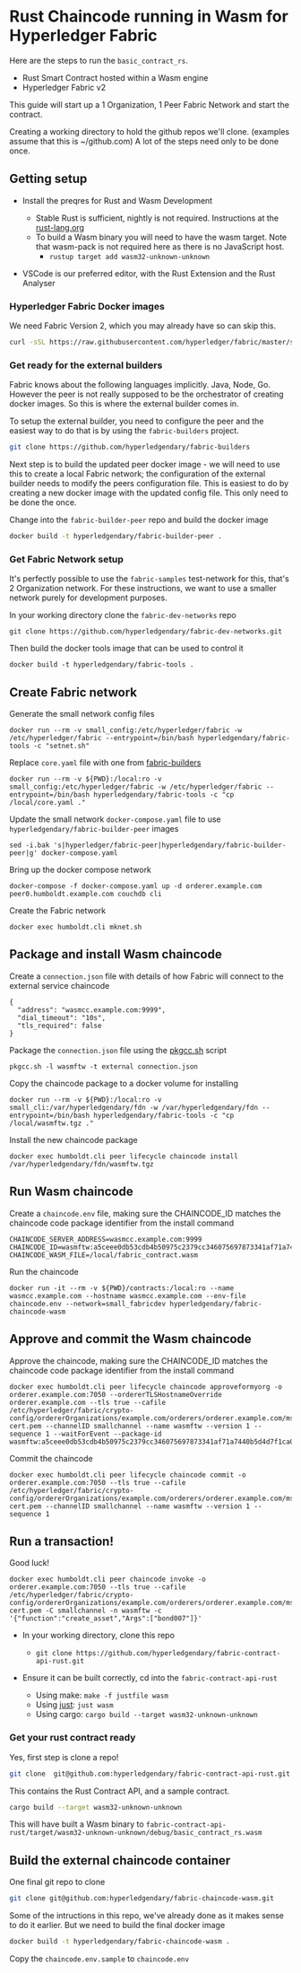 # Rust Chaincode running in Wasm for Hyperledger Fabric

Here are the steps to run the `basic_contract_rs`. 
- Rust Smart Contract hosted within a Wasm engine
- Hyperledger Fabric v2

This guide will start up a 1 Organization, 1 Peer Fabric Network and start the contract.

Creating a working directory to hold the github repos we'll clone. (examples assume that this is ~/github.com)
A lot of the steps need only to be done once.

## Getting setup

- Install the preqres for Rust and Wasm Development
  - Stable Rust is sufficient, nightly is not required. Instructions at the [rust-lang.org](https://www.rust-lang.org/tools/install)
  - To build a Wasm binary you will need to have the wasm target. Note that wasm-pack is not required here as there is no JavaScript host.
    - `rustup target add wasm32-unknown-unknown` 

- VSCode is our preferred editor, with the Rust Extension and the Rust Analyser

### Hyperledger Fabric Docker images

We need Fabric Version 2, which you may already have so can skip this.  

```bash
curl -sSL https://raw.githubusercontent.com/hyperledger/fabric/master/scripts/bootstrap.sh | bash -s -- 2.0.0-beta 1.4.4 0.4.18 -s -b
```

### Get ready for the external builders

Fabric knows about the following languages implicitly. Java, Node, Go. However the peer is not really supposed to be the orchestrator of creating docker images. So this is where the external builder comes in. 

To setup the external builder, you need to configure the peer and the easiest way to do that is by using the `fabric-builders` project.

```bash
git clone https://github.com/hyperledgendary/fabric-builders
```

Next step is to build the updated peer docker image - we will need to use this to create a local Fabric network; the configuration of the external builder needs to modify the peers configuration file. This is easiest to do by creating a new docker image with the updated config file. 
This only need to be done the once. 

Change into the `fabric-builder-peer` repo and build the docker image

```bash
docker build -t hyperledgendary/fabric-builder-peer .
```

### Get Fabric Network setup

It's perfectly possible to use the `fabric-samples` test-network for this, that's 2 Organization network. For these instructions, we want to use a smaller network purely for development purposes.

In your working directory clone the `fabric-dev-networks` repo

```
git clone https://github.com/hyperledgendary/fabric-dev-networks.git
```

Then build the docker tools image that can be used to control it

```
docker build -t hyperledgendary/fabric-tools .
```

## Create Fabric network

Generate the small network config files

```
docker run --rm -v small_config:/etc/hyperledger/fabric -w /etc/hyperledger/fabric --entrypoint=/bin/bash hyperledgendary/fabric-tools -c "setnet.sh"
```

Replace `core.yaml` file with one from [fabric-builders](https://github.com/hyperledgendary/fabric-builders)

```
docker run --rm -v ${PWD}:/local:ro -v small_config:/etc/hyperledger/fabric -w /etc/hyperledger/fabric --entrypoint=/bin/bash hyperledgendary/fabric-tools -c "cp /local/core.yaml ."
```

Update the small network `docker-compose.yaml` file to use `hyperledgendary/fabric-builder-peer` images

```
sed -i.bak 's|hyperledger/fabric-peer|hyperledgendary/fabric-builder-peer|g' docker-compose.yaml
```

Bring up the docker compose network

```
docker-compose -f docker-compose.yaml up -d orderer.example.com peer0.humboldt.example.com couchdb cli
```

Create the Fabric network

```
docker exec humboldt.cli mknet.sh
```


## Package and install Wasm chaincode

Create a `connection.json` file with details of how Fabric will connect to the external service chaincode

```
{
  "address": "wasmcc.example.com:9999",
  "dial_timeout": "10s",
  "tls_required": false
}
```

Package the `connection.json` file using the [pkgcc.sh](https://github.com/hyperledgendary/fabric-builders/blob/master/tools/pkgcc.sh) script

```
pkgcc.sh -l wasmftw -t external connection.json
```

Copy the chaincode package to a docker volume for installing

```
docker run --rm -v ${PWD}:/local:ro -v small_cli:/var/hyperledgendary/fdn -w /var/hyperledgendary/fdn --entrypoint=/bin/bash hyperledgendary/fabric-tools -c "cp /local/wasmftw.tgz ."
```

Install the new chaincode package

```
docker exec humboldt.cli peer lifecycle chaincode install /var/hyperledgendary/fdn/wasmftw.tgz
```

## Run Wasm chaincode

Create a `chaincode.env` file, making sure the CHAINCODE_ID matches the chaincode code package identifier from the install command

```
CHAINCODE_SERVER_ADDRESS=wasmcc.example.com:9999
CHAINCODE_ID=wasmftw:a5ceee0db53cdb4b50975c2379cc346075697873341af71a7440b5d4d7f1ca0c
CHAINCODE_WASM_FILE=/local/fabric_contract.wasm
```

Run the chaincode

```
docker run -it --rm -v ${PWD}/contracts:/local:ro --name wasmcc.example.com --hostname wasmcc.example.com --env-file chaincode.env --network=small_fabricdev hyperledgendary/fabric-chaincode-wasm
```

## Approve and commit the Wasm chaincode

Approve the chaincode, making sure the CHAINCODE_ID matches the chaincode code package identifier from the install command

```
docker exec humboldt.cli peer lifecycle chaincode approveformyorg -o orderer.example.com:7050 --ordererTLSHostnameOverride orderer.example.com --tls true --cafile /etc/hyperledger/fabric/crypto-config/ordererOrganizations/example.com/orderers/orderer.example.com/msp/tlscacerts/tlsca.example.com-cert.pem --channelID smallchannel --name wasmftw --version 1 --sequence 1 --waitForEvent --package-id wasmftw:a5ceee0db53cdb4b50975c2379cc346075697873341af71a7440b5d4d7f1ca0c
```

Commit the chaincode

```
docker exec humboldt.cli peer lifecycle chaincode commit -o orderer.example.com:7050 --tls true --cafile /etc/hyperledger/fabric/crypto-config/ordererOrganizations/example.com/orderers/orderer.example.com/msp/tlscacerts/tlsca.example.com-cert.pem --channelID smallchannel --name wasmftw --version 1 --sequence 1
```

## Run a transaction!

Good luck!

```
docker exec humboldt.cli peer chaincode invoke -o orderer.example.com:7050 --tls true --cafile /etc/hyperledger/fabric/crypto-config/ordererOrganizations/example.com/orderers/orderer.example.com/msp/tlscacerts/tlsca.example.com-cert.pem -C smallchannel -n wasmftw -c '{"function":"create_asset","Args":["bond007"]}'
```



- In your working directory, clone this repo
  - `git clone https://github.com/hyperledgendary/fabric-contract-api-rust.git`

- Ensure it can be built correctly, cd into the `fabric-contract-api-rust`
  - Using make: `make -f justfile wasm`
  - Using [just](https://github.com/casey/just): `just wasm`   
  - Using cargo: `cargo build --target wasm32-unknown-unknown`

### Get your rust contract ready

Yes, first step is clone a repo!

```bash
git clone  git@github.com:hyperledgendary/fabric-contract-api-rust.git
```

This contains the Rust Contract API, and a sample contract.

```bash
cargo build --target wasm32-unknown-unknown
```
This will have built a Wasm binary to `fabric-contract-api-rust/target/wasm32-unknown-unknown/debug/basic_contract_rs.wasm`

## Build the external chaincode container

One final git repo to clone

```bash
git clone git@github.com:hyperledgendary/fabric-chaincode-wasm.git
```

Some of the intructions in this repo, we've already done as it makes sense to do it earlier. But we need to build the final docker image

```bash
docker build -t hyperledgendary/fabric-chaincode-wasm .
```

Copy the `chaincode.env.sample` to `chaincode.env`